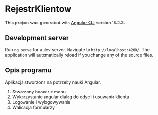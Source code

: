 # RejestrKlientow

This project was generated with [Angular CLI](https://github.com/angular/angular-cli) version 15.2.3.

## Development server

Run `ng serve` for a dev server. Navigate to `http://localhost:4200/`. The application will automatically reload if you change any of the source files.

## Opis programu

Aplikacja stworzona na potrzeby nauki Angular.

1. Stworzony header z menu
2. Wykorzystanie angular dialog do edycji i usuwania klienta
3. Logowanie i wylogowywanie
4. Walidacja formularzy
